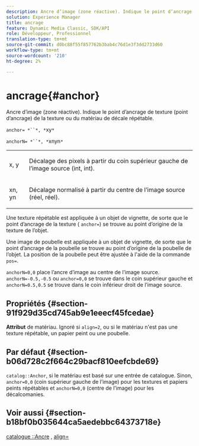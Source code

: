 ```yaml
---
description: Ancre d’image (zone réactive). Indique le point d’ancrage de texture (point d’ancrage) de la texture ou du matériau de décale répétable.
solution: Experience Manager
title: ancrage
feature: Dynamic Media Classic, SDK/API
role: Développeur, Professionnel
translation-type: tm+mt
source-git-commit: d0bc88f55f857762b3bab4c76d1e3f3dd2733d60
workflow-type: tm+mt
source-wordcount: '210'
ht-degree: 2%

---
```



# ancrage{#anchor}

Ancre d’image (zone réactive). Indique le point d’ancrage de texture (point d’ancrage) de la texture ou du matériau de décale répétable.

`anchor= *``*, *`xy`*`

`anchorN= *``*, *`xnyn`*`

<table id="simpletable_1D8E91D8424A424787C4D20C9B040115"> 
 <tr class="strow"> 
  <td class="stentry"> <p><span class="varname"> x</span>,  <span class="varname"> y</span> </p></td> 
  <td class="stentry"> <p>Décalage des pixels à partir du coin supérieur gauche de l’image source (int, int). </p></td> 
 </tr> 
 <tr class="strow"> 
  <td class="stentry"> <p><span class="varname"> xn</span>,  <span class="varname"> yn</span> </p></td> 
  <td class="stentry"> <p>Décalage normalisé à partir du centre de l’image source (réel, réel). </p></td> 
 </tr> 
</table>

Une texture répétable est appliquée à un objet de vignette, de sorte que le point d’ancrage de la texture ( `anchor=`) se trouve au point d’origine de la texture de l’objet.

Une image de poubelle est appliquée à un objet de vignette, de sorte que le point d’ancrage de la poubelle se trouve au point d’origine de la poubelle de l’objet. La position de la poubelle peut être ajustée à l&#39;aide de la commande `pos=`.

`anchorN=0,0` place l’ancre d’image au centre de l’image source. `anchorN=-0.5,-0.5` ou  `anchor=0,0` se trouve dans le coin supérieur gauche et  `anchorN=0.5,0.5` se trouve dans le coin inférieur droit de l’image source.

## Propriétés {#section-91f929d35cd745ab9e1eeecf45fcedae}

**Attribut** de matériau. Ignoré si `align=2`, ou si le matériau n&#39;est pas une texture répétable, un papier peint ou une poubelle.

## Par défaut {#section-b06d728c2f664c29bacf810eefcbde69}

`catalog::Anchor`, si le matériau est basé sur une entrée de catalogue. Sinon, `anchor=0,0` (coin supérieur gauche de l’image) pour les textures et papiers peints répétables et `anchorN=0,0` (centre de l’image) pour les décalcomanies.

## Voir aussi {#section-b18bf0b035644ca5aedebbc64373718e}

[catalogue ::Ancre](../../../../../ir-api/material-cat/image-rendering-api-ref/c-ir-material-catalog/c-ir-material-data-reference/r-ir-cat-anchor.md#reference-d9b1d49db1fc440686f64b84453297ab) ,  [align=](../../../../../ir-api/http-protocol/image-rendering-api-ref/c-ir-http-protocol-ref/c-ir-http-protocol-command-reference/r-ir-align.md#reference-4d63baa522ce42f9b15167ba34c5c6a7)
